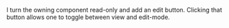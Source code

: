 I turn the owning component read-only and add an edit button. Clicking that button allows one to toggle between view and edit-mode.